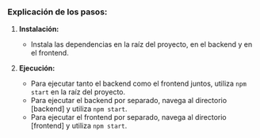 
### Explicación de los pasos:

1. **Instalación:**
   - Instala las dependencias en la raíz del proyecto, en el backend y en el frontend.

2. **Ejecución:**
   - Para ejecutar tanto el backend como el frontend juntos, utiliza `npm start` en la raíz del proyecto.
   - Para ejecutar el backend por separado, navega al directorio [backend] y utiliza `npm start`.
   - Para ejecutar el frontend por separado, navega al directorio [frontend] y utiliza `npm start`.